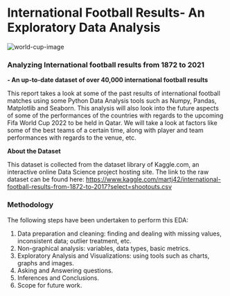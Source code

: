 
# International Football Results- An Exploratory Data Analysis
![world-cup-image](https://www.dfb.de/fileadmin/_processed_/201401/csm_wmpokal_gi_2720_e3ee390a5b.jpg)


### Analyzing International football results from 1872 to 2021
**- An up-to-date dataset of over 40,000 international football results**

This report takes a look at some of the past results of international football matches using some Python Data Analysis tools such as Numpy, Pandas, Matplotlib and Seaborn. This analysis will also look into the future aspects of some of the performances of the countries with regards to the upcoming Fifa World Cup 2022 to be held in Qatar. We will take a look at factors like some of the best teams of a certain time, along with player and team performances with regards to the venue, etc.

**About the Dataset**

This dataset is collected from the dataset library of Kaggle.com, an interactive online Data Science project hosting site. The link to the raw dataset can be found here: https://www.kaggle.com/martj42/international-football-results-from-1872-to-2017?select=shootouts.csv

### Methodology
The following steps have been undertaken to perform this EDA:
1. Data preparation and cleaning: finding and dealing with missing values, inconsistent data; outlier treatment, etc.
2. Non-graphical analysis: variables, data types, basic metrics.
3. Exploratory Analysis and Visualizations: using tools such as charts, graphs and images.
4. Asking and Answering questions.
5. Inferences and Conclusions.
6. Scope for future work.
